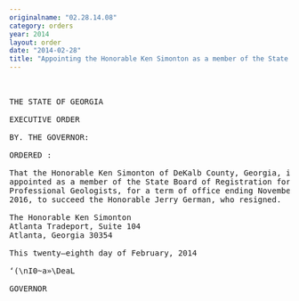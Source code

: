 ```yaml
---
originalname: "02.28.14.08"
category: orders
year: 2014
layout: order
date: "2014-02-28"
title: "Appointing the Honorable Ken Simonton as a member of the State Board of Registration for Professional Geologists"
---
```

<pre>
 

THE STATE OF GEORGIA

EXECUTIVE ORDER

BY. THE GOVERNOR:

ORDERED :

That the Honorable Ken Simonton of DeKalb County, Georgia, is
appointed as a member of the State Board of Registration for
Professional Geologists, for a term of office ending November 24,
2016, to succeed the Honorable Jerry German, who resigned.

The Honorable Ken Simonton
Atlanta Tradeport, Suite 104
Atlanta, Georgia 30354

This twenty—eighth day of February, 2014

‘(\nI0~a»\DeaL

GOVERNOR

</pre>
